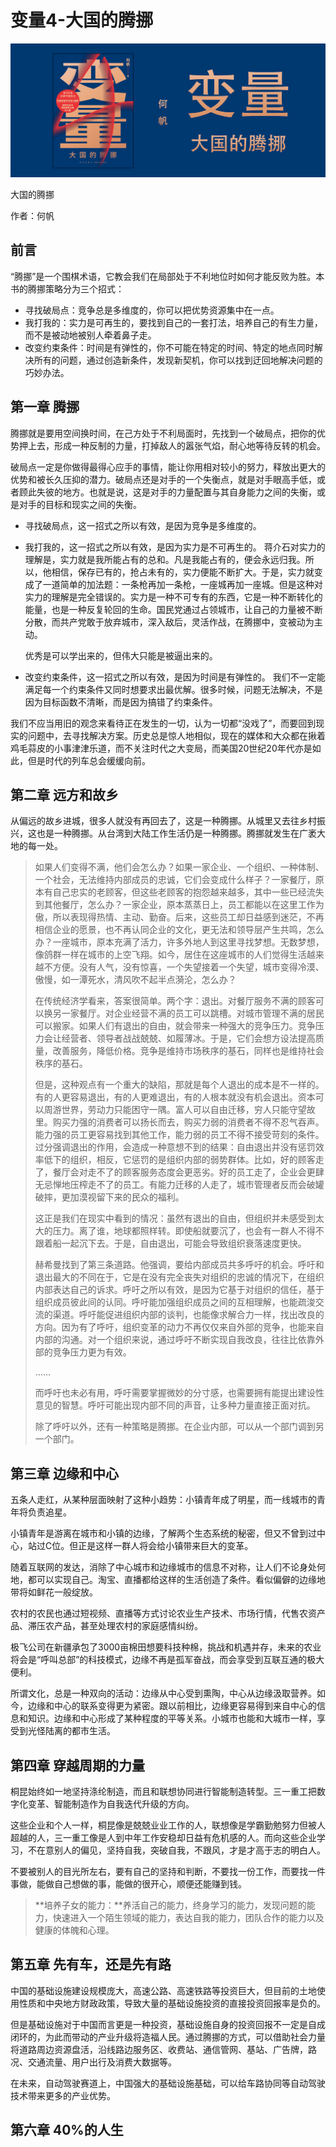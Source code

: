 变量4-大国的腾挪
==========================

![变量4](contents/wx-cover-235-1.png)

大国的腾挪

作者：何帆

前言
--------------------------

“腾挪”是一个围棋术语，它教会我们在局部处于不利地位时如何才能反败为胜。本书的腾挪策略分为三个招式：

- 寻找破局点：竞争总是多维度的，你可以把优势资源集中在一点。
- 我打我的：实力是可再生的，要找到自己的一套打法，培养自己的有生力量，而不是被动地被别人牵着鼻子走。
- 改变约束条件：时间是有弹性的，你不可能在特定的时间、特定的地点同时解决所有的问题，通过创造新条件，发现新契机，你可以找到迂回地解决问题的巧妙办法。

第一章 腾挪
--------------------------

腾挪就是要用空间换时间，在己方处于不利局面时，先找到一个破局点，把你的优势押上去，形成一种反制的力量，打掉敌人的嚣张气焰，耐心地等待反转的机会。

破局点一定是你做得最得心应手的事情，能让你用相对较小的努力，释放出更大的优势和被长久压抑的潜力。破局点还是对手的一个失衡点，就是对手眼高手低，或者顾此失彼的地方。也就是说，这是对手的力量配置与其自身能力之间的失衡，或是对手的目标和现实之间的失衡。

- 寻找破局点，这一招式之所以有效，是因为竞争是多维度的。
- 我打我的，这一招式之所以有效，是因为实力是不可再生的。
    蒋介石对实力的理解是，实力就是我所能占有的总和。凡是我能占有的，便会永远归我。所以，他相信，保存已有的，抢占未有的，实力便能不断扩大。于是，实力就变成了一道简单的加法题：一条枪再加一条枪，一座城再加一座城。但是这种对实力的理解是完全错误的。实力是一种不可专有的东西，它是一种不断转化的能量，也是一种反复轮回的生命。国民党通过占领城市，让自己的力量被不断分散，而共产党敢于放弃城市，深入敌后，灵活作战，在腾挪中，变被动为主动。

    优秀是可以学出来的，但伟大只能是被逼出来的。
- 改变约束条件，这一招式之所以有效，是因为时间是有弹性的。
    我们不一定能满足每一个约束条件又同时想要求出最优解。很多时候，问题无法解决，不是因为目标函数不清晰，而是因为搞错了约束条件。

我们不应当用旧的观念来看待正在发生的一切，认为一切都“没戏了”，而要回到现实的问题中，去寻找解决方案。历史总是惊人地相似，现在的媒体和大众都在揪着鸡毛蒜皮的小事津津乐道，而不关注时代之大变局，而美国20世纪20年代亦是如此，但是时代的列车总会缓缓向前。

第二章 远方和故乡
--------------------------

从偏远的故乡进城，很多人就没有再回去了，这是一种腾挪。从城里又去往乡村振兴，这也是一种腾挪。从台湾到大陆工作生活仍是一种腾挪。腾挪就发生在广袤大地的每一处。

> 如果人们变得不满，他们会怎么办？如果一家企业、一个组织、一种体制、一个社会，无法维持内部成员的忠诚，它们会变成什么样子？一家餐厅，原本有自己忠实的老顾客，但这些老顾客的抱怨越来越多，其中一些已经流失到其他餐厅，怎么办？一家企业，原本蒸蒸日上，员工都能以在这里工作为傲，所以表现得热情、主动、勤奋。后来，这些员工却日益感到迷茫，不再相信企业的愿景，也不再认同企业的文化，更无法和领导层产生共鸣，怎么办？一座城市，原本充满了活力，许多外地人到这里寻找梦想。无数梦想，像鸽群一样在城市的上空飞翔。如今，居住在这座城市的人们觉得生活越来越不方便。没有人气，没有惊喜，一个失望接着一个失望，城市变得冷漠、傲慢，如一潭死水，清风吹不起半点漪沦，怎么办？
>
> 在传统经济学看来，答案很简单。两个字：退出。对餐厅服务不满的顾客可以换另一家餐厅。对企业经营不满的员工可以跳槽。对城市管理不满的居民可以搬家。如果人们有退出的自由，就会带来一种强大的竞争压力。竞争压力会让经营者、领导者战战兢兢、如履薄冰。于是，它们会想方设法提高质量，改善服务，降低价格。竞争是维持市场秩序的基石，同样也是维持社会秩序的基石。
>
> 但是，这种观点有一个重大的缺陷，那就是每个人退出的成本是不一样的。有的人更容易退出，有的人更难退出，有的人根本就没有机会退出。资本可以周游世界，劳动力只能困守一隅。富人可以自由迁移，穷人只能守望故里。购买力强的消费者可以扬长而去，购买力弱的消费者不得不忍气吞声。能力强的员工更容易找到其他工作，能力弱的员工不得不接受苛刻的条件。过分强调退出的作用，会造成一种意想不到的结果：自由退出并没有惩罚效率低下的组织，相反，它惩罚的是组织内部的弱势群体。比如，好的顾客走了，餐厅会对走不了的顾客服务态度会更恶劣。好的员工走了，企业会更肆无忌惮地压榨走不了的员工。有能力迁移的人走了，城市管理者反而会破罐破摔，更加漠视留下来的民众的福利。
>
> 这正是我们在现实中看到的情况：虽然有退出的自由，但组织并未感受到太大的压力。离了谁，地球都照样转。即使船就要沉了，也会有一群人不得不跟着船一起沉下去。于是，自由退出，可能会导致组织衰落速度更快。
>
> 赫希曼找到了第三条道路。他强调，要给内部成员共多呼吁的机会。呼吁和退出最大的不同在于，它是在没有完全丧失对组织的忠诚的情况下，在组织内部表达自己的诉求。呼吁之所以有效，是因为它基于对组织的信任，基于组织成员彼此间的认同。呼吁能加强组织成员之间的互相理解，也能疏浚交流的渠道。呼吁能促进组织内部的谈判，也能像求解合力一样，找出改良的方向。因为有了呼吁，组织变革的动力不再仅仅来自外部的竞争，也能来自内部的沟通。对一个组织来说，通过呼吁不断实现自我改良，往往比依靠外部的竞争压力更为有效。
>
> ……
>
> 而呼吁也未必有用，呼吁需要掌握微妙的分寸感，也需要拥有能提出建设性意见的智慧。呼吁可能出现内部不同的声音，让多种力量直接正面对抗。
>
> 除了呼吁以外，还有一种策略是腾挪。在企业内部，可以从一个部门调到另一个部门。

第三章 边缘和中心
--------------------------

五条人走红，从某种层面映射了这种小趋势：小镇青年成了明星，而一线城市的青年将负责追星。

小镇青年是游离在城市和小镇的边缘，了解两个生态系统的秘密，但又不曾到过中心，站过C位。但正是这样一群人将会给小镇带来巨大的变革。

随着互联网的发达，消除了中心城市和边缘城市的信息不对称，让人们不论身处何地，都可以实现自己。淘宝、直播都给这样的生活创造了条件。看似偏僻的边缘地带将如鲜花一般绽放。

农村的农民也通过短视频、直播等方式讨论农业生产技术、市场行情，代售农资产品、滞压农产品，甚至处理农村的家庭感情纠纷。

极飞公司在新疆承包了3000亩棉田想要科技种棉，挑战和机遇并存，未来的农业将会是“呼叫总部”的科技模式，边缘不再是孤军奋战，而会享受到互联互通的极大便利。

所谓文化，总是一种双向的活动：边缘从中心受到熏陶，中心从边缘汲取营养。如今，边缘和中心的联系变得更为紧密。跟以前相比，边缘更容易得到来自中心的信息和知识。边缘和中心形成了某种程度的平等关系。小城市也能和大城市一样，享受到光怪陆离的都市生活。

第四章 穿越周期的力量
--------------------------

桐昆始终如一地坚持涤纶制造，而且和联想协同进行智能制造转型。三一重工把数字化变革、智能制造作为自我迭代升级的方向。

这些企业和个人一样，桐昆像是兢兢业业工作的人，联想像是学霸勤勉努力但被人超越的人，三一重工像是人到中年工作安稳却日益有危机感的人。而向这些企业学习，不在意别人的偏见，坚持自我，突破自我，不跟风，才是才高于志的明白人。

不要被别人的目光所左右，要有自己的坚持和判断，不要找一份工作，而要找一件事做，能做自己想做的事，能做的很开心，顺便还能赚到钱。

> **培养子女的能力：**养活自己的能力，终身学习的能力，发现问题的能力，快速进入一个陌生领域的能力，表达自我的能力，团队合作的能力以及健康的体魄和心理。

第五章 先有车，还是先有路
--------------------------

中国的基础设施建设规模庞大，高速公路、高速铁路等投资巨大，但目前的土地使用性质和中央地方财政政策，导致大量的基础设施投资的直接投资回报率是负的。

但是基础设施对于中国而言更是一种投资，基础设施自身的投资回报不一定是自成闭环的，为此而带动的产业升级将造福人民。通过腾挪的方式，可以借助社会力量将道路周边资源盘活，沿线路边服务区、收费站、通信管网、基站、广告牌，路况、交通流量、用户出行及消费大数据等。

在未来，自动驾驶赛道上，中国强大的基础设施基础，可以给车路协同等自动驾驶技术带来更多的产业优势。

第六章 40%的人生
--------------------------